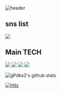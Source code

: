 ![header](https://capsule-render.vercel.app/api?type=waving&color=C6BBB7&height=200&section=header&text=jhy's%20GitHub&animation=fadeIn&fontSize=70)

## sns list
<a href="https://velog.io/@gpdbs2" target="_blank"><img src="https://img.shields.io/badge/Velog-000000?style=flat-square&logo=Velog&logoColor=white"/></a>

## Main TECH
<img src="https://img.shields.io/badge/Java-007396?&style=for-the-badge&logo=Java&logoColor=white"/></a>
<img src="https://img.shields.io/badge/JPA-007396?&style=for-the-badge&logo=JPA&logoColor=white"/></a>
<img src="https://img.shields.io/badge/mysql-4479A1?style=for-the-badge&logo=mysql&logoColor=white"></a>
<img src="https://img.shields.io/badge/Spring%20Boot-6DB33F?style=for-the-badge&logo=Spring%20Boot&logoColor=white"> </a>

![gPdbs2's github stats](https://github-readme-stats.vercel.app/api?username=gPdbs2&show_icons=true)

[![Hits](https://hits.seeyoufarm.com/api/count/incr/badge.svg?url=https%3A%2F%2Fgithub.com%2FgPdbs2%2Fhit-counter&count_bg=%239693B0&title_bg=%23555555&icon=&icon_color=%23E7E7E7&title=hits&edge_flat=false)](https://hits.seeyoufarm.com)
